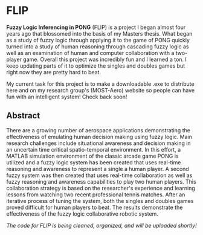 # FLIP

<b>Fuzzy Logic Inferencing in PONG</b> (FLIP) is a project I began almost four years ago that blossomed into the basis of my Masters thesis. What began as a study of fuzzy logic through applying it to the game of PONG quickly turned into a study of human reasoning through cascading fuzzy logic as well as an examination of human and computer collaboration with a two-player game. Overall this project was incredibly fun and I learned a ton. I keep updating parts of it to optimize the singles and doubles games but right now they are pretty hard to beat. 

My current task for this project is to make a downloadable .exe to distribute here and on my research group's (MOST-Aero) website so people can have fun with an intelligent system! Check back soon!

<h2>Abstract</h2>
There are a growing number of aerospace applications demonstrating the effectiveness of emulating human decision making using fuzzy logic. Main research challenges include situational awareness and decision making in an uncertain time critical spatio-temporal environment. In this effort, a MATLAB simulation environment of the classic arcade game PONG is utilized and a fuzzy logic system has been created that uses real-time reasoning and awareness to represent a single a human player. A second fuzzy system was then created that uses real-time collaboration as well as fuzzy reasoning and awareness capabilities to play two human players. This collaboration strategy is based on the researcher's experience and learning lessons from watching two recent professional tennis matches. After an iterative process of tuning the system, both the singles and doubles games proved difficult for human players to beat. The results demonstrate the effectiveness of the fuzzy logic collaborative robotic system.

<i>The code for FLIP is being cleaned, organized, and will be uploaded shortly!</i>
